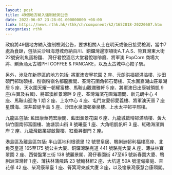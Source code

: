 ```yaml
---
layout: post
title: 49個地方納入強制檢測公告
date: 2022-06-07 23:28:01.000000000 +08:00
link: https://news.rthk.hk/rthk/ch/component/k2/1652018-20220607.htm
categories: rthk
---
```


政府將49個地方納入強制檢測公告，要求相關人士在明天或後日接受檢測，當中7處為食肆，包括尖沙咀海港城奇納百川、銅鑼灣邊寧頓街A.T.A.S、筲箕灣東大街22號安利魚蛋粉麵、 灣仔君悅酒店大堂君悅咖啡廳、將軍澳 PopCorn 商場大將、鰂魚涌太古城PHI COFFEE & PANCAKE，以及太古城中心餃子駅。

另外，涉及在新界區的地方包括: 將軍澳安寧花園 2 座、元朗洪福邨洪溢樓、沙田碩門邨瑞碩樓、粉嶺粉嶺名都龍騰閣、荃灣石圍角邨石菊樓、天水圍嘉湖山莊翠湖居 5 座、天水圍天耀一邨耀富樓、馬鞍山觀瀾雅軒 5 座、將軍澳日出康城領凱 9 座(左翼及右翼)、將軍澳維景灣畔 9 座、荃灣海濱花園海珊閣、新元朗中心 4 座、馬鞍山迎海 1 期 2 座、上水中心 4 座、屯門友愛邨愛義樓、將軍澳天晉 7 座星鑽海、深井碧堤半島 5 座、沙田水泉澳邨樂泉樓、上水太平邨平熙樓。

九龍區包括: 藍田康華苑宏康閣、藍田滙景花園 6 座、九龍城啟晴邨滿晴樓、黃大仙竹園南邨富園樓、油塘崇山街 8 號曦臺 1 座、大角咀凱帆軒 3 座、紅磡海濱南岸 2 座、九龍灣啟業邨啟賢樓、紅磡昇御門 2 座。

港島區及離島區包括: 半山區地利根德里 12 號譽皇居、鴨脷洲邨利福樓高座、北角英皇道 165至175 號公主大廈、銅鑼灣駱克道 441 號駱克大廈 A 座、薄扶林寶翠園 2 座、西營盤第三街 138 號麗景閣、灣仔春園街 47至65 號新春園大廈、鴨脷洲深灣軒 1 座、薄扶林蒲飛路 23 號翰林軒2 座、大坑道 50A 號渣甸豪庭、杏花邨 42 座、柴灣康翠臺 1 座、筲箕灣東威大廈 3 座，以及愉景灣康慧台康頤閣。
